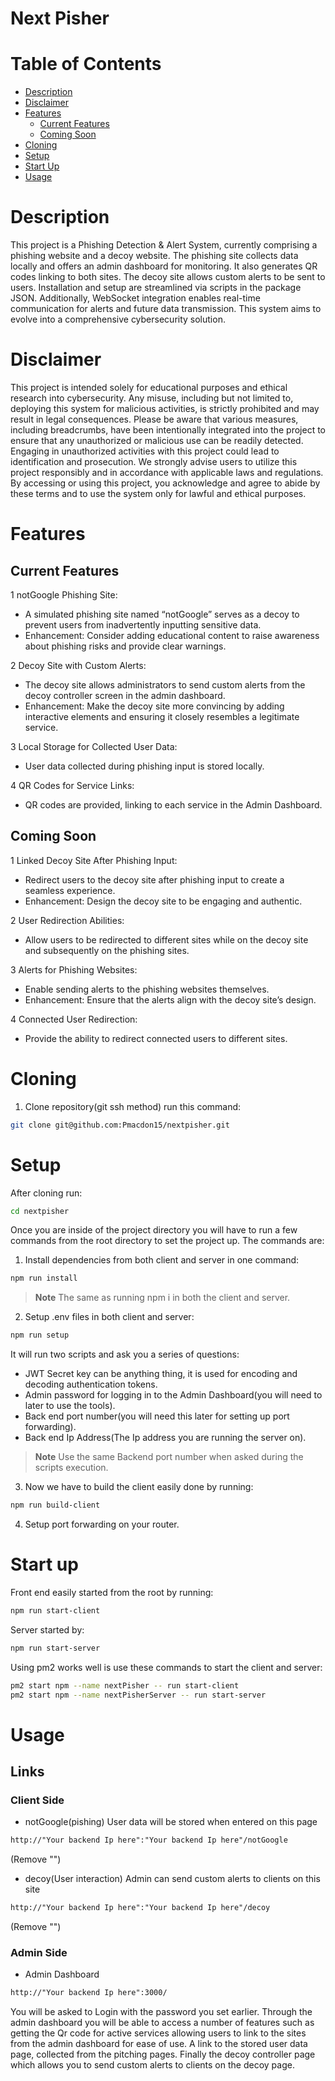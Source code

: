 # Next Pisher

# Table of Contents
- [Description](#Description)
- [Disclaimer](#Disclaimer)
- [Features](#Features)
  - [Current Features](#Current-Features)
  - [Coming Soon](#Coming-Soon)
- [Cloning](#Cloning)
- [Setup](#Setup)
- [Start Up](#Start-Up)
- [Usage](#Usage)

# Description
This project is a Phishing Detection & Alert System, currently comprising a phishing website and a decoy website. The phishing site collects data locally and offers an admin dashboard for monitoring. It also generates QR codes linking to both sites. The decoy site allows custom alerts to be sent to users. Installation and setup are streamlined via scripts in the package JSON. Additionally, WebSocket integration enables real-time communication for alerts and future data transmission. This system aims to evolve into a comprehensive cybersecurity solution.

# Disclaimer
This project is intended solely for educational purposes and ethical research into cybersecurity. Any misuse, including but not limited to, deploying this system for malicious activities, is strictly prohibited and may result in legal consequences. Please be aware that various measures, including breadcrumbs, have been intentionally integrated into the project to ensure that any unauthorized or malicious use can be readily detected. Engaging in unauthorized activities with this project could lead to identification and prosecution. We strongly advise users to utilize this project responsibly and in accordance with applicable laws and regulations. By accessing or using this project, you acknowledge and agree to abide by these terms and to use the system only for lawful and ethical purposes.

# Features

## Current Features
1 notGoogle Phishing Site:
- A simulated phishing site named “notGoogle” serves as a decoy to prevent users from inadvertently inputting sensitive data.
- Enhancement: Consider adding educational content to raise awareness about phishing risks and provide clear warnings.

2 Decoy Site with Custom Alerts:
- The decoy site allows administrators to send custom alerts from the decoy controller screen in the admin dashboard.
- Enhancement: Make the decoy site more convincing by adding interactive elements and ensuring it closely resembles a legitimate service.

3 Local Storage for Collected User Data:
- User data collected during phishing input is stored locally.

4 QR Codes for Service Links:
- QR codes are provided, linking to each service in the Admin Dashboard.

## Coming Soon

1 Linked Decoy Site After Phishing Input:
- Redirect users to the decoy site after phishing input to create a seamless experience.
- Enhancement: Design the decoy site to be engaging and authentic.

2 User Redirection Abilities:
- Allow users to be redirected to different sites while on the decoy site and subsequently on the phishing sites.

3 Alerts for Phishing Websites:
- Enable sending alerts to the phishing websites themselves.
- Enhancement: Ensure that the alerts align with the decoy site’s design.

4 Connected User Redirection:
- Provide the ability to redirect connected users to different sites.

# Cloning
1. Clone repository(git ssh method) run this command: 
```bash
git clone git@github.com:Pmacdon15/nextpisher.git
```

# Setup

After cloning run: 
```Bash
cd nextpisher
```

Once you are inside of the project directory you will have to run a few commands from the root directory to set the project up.
The commands are:

1. Install dependencies from both client and server in one command:
 ```Bash
 npm run install
 ```
> **Note**
> The same as running npm i in both the client and server.

2. Setup .env files in both client and server:
 ```Bash
 npm run setup
 ```
 It will run two scripts and ask you a series of questions:
- JWT Secret key can be anything thing, it is used for encoding and decoding authentication tokens.
- Admin password for logging in to the Admin Dashboard(you will need to later to use the tools).
- Back end port number(you will need this later for setting up port forwarding).
- Back end Ip Address(The Ip address you are running the server on).
> **Note**
> Use the same Backend port number when asked during the scripts execution.

3. Now we have to build the client easily done by running:
```Bash
npm run build-client
```

4. Setup port forwarding on your router.

# Start up

Front end easily started from the root by running:
```Bash
npm run start-client
```

Server started by:
```Bash
npm run start-server
```

Using pm2 works well is use these commands to start the client and server:
```Bash
pm2 start npm --name nextPisher -- run start-client
pm2 start npm --name nextPisherServer -- run start-server
```

# Usage

## Links

### Client Side
- notGoogle(pishing) User data will be stored when entered on this page
```HTML
http://"Your backend Ip here":"Your backend Ip here"/notGoogle
```
(Remove "") 

- decoy(User interaction) Admin can send custom alerts to clients on this site
```HTML
http://"Your backend Ip here":"Your backend Ip here"/decoy
```
(Remove "")

### Admin Side
- Admin Dashboard
```HTML
http://"Your backend Ip here":3000/
```
You will be asked to Login with the password you set earlier.
Through the admin dashboard you will be able to access a number of features such as getting the Qr code for active services allowing users to link to the sites from the admin dashboard for ease of use. A link to the stored user data page, collected from the pitching pages. Finally the decoy controller page which allows you to send custom alerts to clients on the decoy page.
